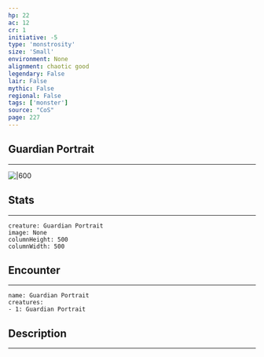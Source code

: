```yaml
---
hp: 22
ac: 12
cr: 1
initiative: -5
type: 'monstrosity'    
size: 'Small'
environment: None
alignment: chaotic good
legendary: False
lair: False
mythic: False
regional: False
tags: ['monster']
source: "CoS"
page: 227
---
```


## Guardian Portrait
---

![|600](D:/Program%20Files/5e.tools/img/bestiary/CoS/Guardian%20Portrait.jpg)

## Stats
---

```statblock
creature: Guardian Portrait
image: None
columnHeight: 500
columnWidth: 500
```

## Encounter
---

```encounter-table
name: Guardian Portrait
creatures:
- 1: Guardian Portrait
```

## Description
---




